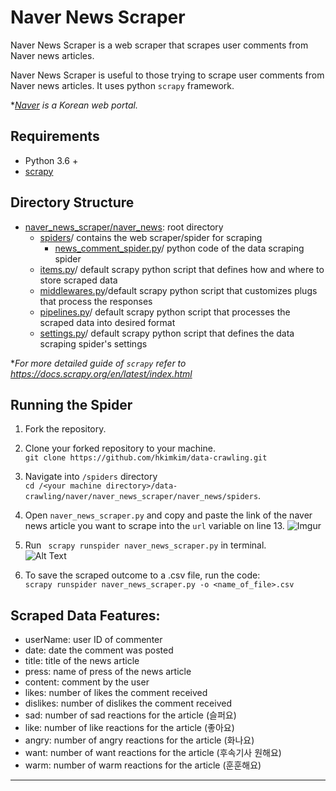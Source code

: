# Naver News Scraper

Naver News Scraper is a web scraper that scrapes user comments from Naver news articles.

Naver News Scraper is useful to those trying to scrape user comments from Naver news articles. It uses python `scrapy` framework.

**[Naver](www.naver.com) is a Korean web portal.*

## Requirements

* Python 3.6 +
* [scrapy](https://scrapy.org/)


## Directory Structure
* [naver_news_scraper/naver_news](https://github.com/hkimkim/data-crawling/tree/master/naver/naver_news_scraper/naver_news):  root directory
  * [spiders](https://github.com/hkimkim/data-crawling/tree/master/naver/naver_news_scraper/naver_news/spiders)/ contains the web scraper/spider for scraping
    * [news_comment_spider.py](https://github.com/hkimkim/data-crawling/blob/master/naver/naver_news_scraper/naver_news/spiders/news_comment_spider.py)/ python code of the data scraping spider
  * [items.py](https://github.com/hkimkim/data-crawling/blob/master/naver/naver_news_scraper/naver_news/items.py)/ default scrapy python script that defines how and where to store scraped data
  * [middlewares.py](https://github.com/hkimkim/data-crawling/blob/master/naver/naver_news_scraper/naver_news/middlewares.py)/default scrapy python script that customizes plugs that process the responses
  * [pipelines.py](https://github.com/hkimkim/data-crawling/blob/master/naver/naver_news_scraper/naver_news/pipelines.py)/ default scrapy python script that processes the scraped data into desired format
  * [settings.py](https://github.com/hkimkim/data-crawling/blob/master/naver/naver_news_scraper/naver_news/settings.py)/ default scrapy python script that defines the data scraping spider's settings


**For more detailed guide of `scrapy` refer to https://docs.scrapy.org/en/latest/index.html*

## Running the Spider
1. Fork the repository.

2. Clone your forked repository to your machine.</br>
``` git clone https://github.com/hkimkim/data-crawling.git ```


3. Navigate into `/spiders` directory</br>
`cd /<your machine directory>/data-crawling/naver/naver_news_scraper/naver_news/spiders`.

4. Open `naver_news_scraper.py` and copy and paste the link of the naver news article you want to scrape into the `url` variable on line 13.
![Imgur](https://i.imgur.com/llM8NvZ.png?1)


5. Run <code> scrapy runspider naver_news_scraper.py</code> in terminal. </br>
![Alt Text](https://media.giphy.com/media/U3VVbR1DMej8GZXJl8/giphy.gif)

6. To save the scraped outcome to a .csv file, run the code:</br> `scrapy runspider naver_news_scraper.py -o <name_of_file>.csv`

## Scraped Data Features:
-   userName: user ID of commenter
-   date: date the comment was posted
-   title: title of the news article
-   press: name of press of the news article
-   content: comment by the user
-   likes: number of likes the comment received
-   dislikes: number of dislikes the comment received
-   sad: number of sad reactions for the article (슬퍼요)
-   like: number of like reactions for the article (좋아요)
-   angry: number of angry reactions for the article (화나요)
-   want: number of want reactions for the article (후속기사 원해요)
-   warm: number of warm reactions for the article (훈훈해요)

***
